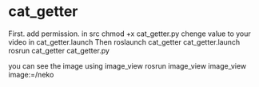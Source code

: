 # cat_getter
First. add permission.
in src
chmod +x cat_getter.py
chenge value to your video in cat_getter.launch
<arg name="video_stream_provider" value="" />
Then 
roslaunch cat_getter cat_getter.launch
rosrun cat_getter cat_getter.py

you can see the image using image_view
rosrun image_view image_view image:=/neko
